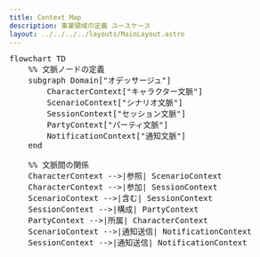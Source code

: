 ```yaml
---
title: Context Map
description: 事業領域の定義 ユースケース
layout: ../../../../layouts/MainLayout.astro
---
```



<pre class="mermaid">
flowchart TD
    %% 文脈ノードの定義
    subgraph Domain["オデッサージュ"]
        CharacterContext["キャラクター文脈"]
        ScenarioContext["シナリオ文脈"]
        SessionContext["セッション文脈"]
        PartyContext["パーティ文脈"]
        NotificationContext["通知文脈"]
    end

    %% 文脈間の関係
    CharacterContext -->|参照| ScenarioContext
    CharacterContext -->|参加| SessionContext
    ScenarioContext -->|含む| SessionContext
    SessionContext -->|構成| PartyContext
    PartyContext -->|所属| CharacterContext
    ScenarioContext -->|通知送信| NotificationContext
    SessionContext -->|通知送信| NotificationContext
</pre>

